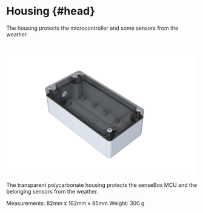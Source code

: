 # Housing {#head}

<div class="description">The housing protects the microcontroller and some sensors from the weather.</div>
<div class="line">
    <br>
    <br>
</div>

![The Housing](https://github.com/sensebox/resources/raw/master/gitbook_pictures/box%2002%20top.png)

The transparent polycarbonate housing protects the senseBox MCU and the belonging sensors from the weather.

Measurements: 82mm x 162mm x 85mm
Weight: 300 g